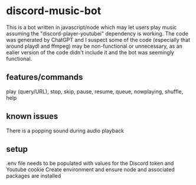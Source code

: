 # discord-music-bot
This is a bot written in javascript/node which may let users play music assuming the "discord-player-youtubei" dependency is working. The code was generated by ChatGPT and I suspect some of the code (especially that around playdl and ffmpeg) may be non-functional or unnecessary, as an ealier version of the code didn't include it and the bot was seemingly functional.
## features/commands
play (query/URL), stop, skip, pause, resume, queue, nowplaying, shuffle, help
## known issues
There is a popping sound during audio playback
## setup
.env file needs to be populated with values for the Discord token and Youtube cookie
Create environment and ensure node and associated packages are installed 

